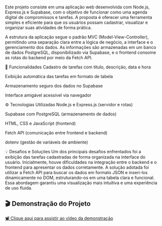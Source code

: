 Este projeto consiste em uma aplicação web desenvolvida com Node.js, Express.js e Supabase, com o objetivo de funcionar como uma agenda digital de compromissos e tarefas. A proposta é oferecer uma ferramenta simples e eficiente para que os usuários possam cadastrar, visualizar e organizar suas atividades de forma prática.

A estrutura da aplicação segue o padrão MVC (Model-View-Controller), permitindo uma separação clara entre a lógica de negócio, a interface e o gerenciamento dos dados. As informações são armazenadas em um banco de dados PostgreSQL, disponibilizado via Supabase, e o frontend consome as rotas do backend por meio da Fetch API.

🎯 Funcionalidades
Cadastro de tarefas com título, descrição, data e hora

Exibição automática das tarefas em formato de tabela

Armazenamento seguro dos dados no Supabase

Interface amigável acessível via navegador

⚙️ Tecnologias Utilizadas
Node.js e Express.js (servidor e rotas)

Supabase com PostgreSQL (armazenamento de dados)

HTML, CSS e JavaScript (frontend)

Fetch API (comunicação entre frontend e backend)

dotenv (gestão de variáveis de ambiente)

💡 Desafios e Soluções
Um dos principais desafios enfrentados foi a exibição das tarefas cadastradas de forma organizada na interface do usuário. Inicialmente, houve dificuldades na integração entre o backend e o frontend para apresentar os dados corretamente. A solução adotada foi utilizar a Fetch API para buscar os dados em formato JSON e inseri-los dinamicamente no DOM, estruturando-os em uma tabela clara e funcional. Essa abordagem garantiu uma visualização mais intuitiva e uma experiência de uso fluida.

## 🎬 Demonstração do Projeto

[📽️ Clique aqui para assistir ao vídeo da demonstração](./media/entrega_final.mp4)
